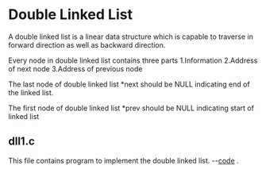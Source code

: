<h1>Double Linked List </h1>

A double linked list is a linear data structure which is capable to traverse in forward direction as well as backward direction.

Every node in double linked list contains three parts
     1.Information
     2.Address of next node
     3.Address of previous node

The last node of double linked list *next should be NULL indicating end of the linked list.

The first node of double linked list *prev should be NULL indicating start of linked list

<h2>dll1.c </h2>

This file contains program to implement the double linked list. --<a href="httpS://github.com/lakshminarayana8522/Advanced-C/tree/main/DoubleLinkedList/dll1.c">code</a>
.
